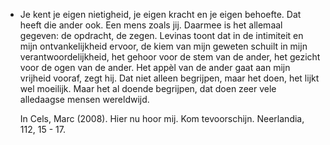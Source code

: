 - Je kent je eigen nietigheid, je eigen kracht en je eigen behoefte. Dat heeft die ander ook. Een mens zoals jij. Daarmee is het allemaal gegeven: de opdracht, de zegen. Levinas toont dat in de intimiteit en mijn ontvankelijkheid ervoor, de kiem van mijn geweten schuilt in mijn verantwoordelijkheid, het gehoor voor de stem van de ander, het gezicht voor de ogen van de ander. Het appèl van de ander gaat aan mijn vrijheid vooraf, zegt hij. Dat niet alleen begrijpen, maar het doen, het lijkt wel moeilijk. Maar het al doende begrijpen, dat doen zeer vele alledaagse mensen wereldwijd.
  
  In Cels, Marc (2008). Hier nu hoor mij. Kom tevoorschijn.  Neerlandia, 112, 15 - 17.